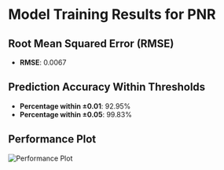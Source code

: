 # Model Training Results for PNR

## Root Mean Squared Error (RMSE)
- **RMSE**: 0.0067

## Prediction Accuracy Within Thresholds
- **Percentage within ±0.01**: 92.95%
- **Percentage within ±0.05**: 99.83%

## Performance Plot
![Performance Plot](../imgs/PNR.png)
